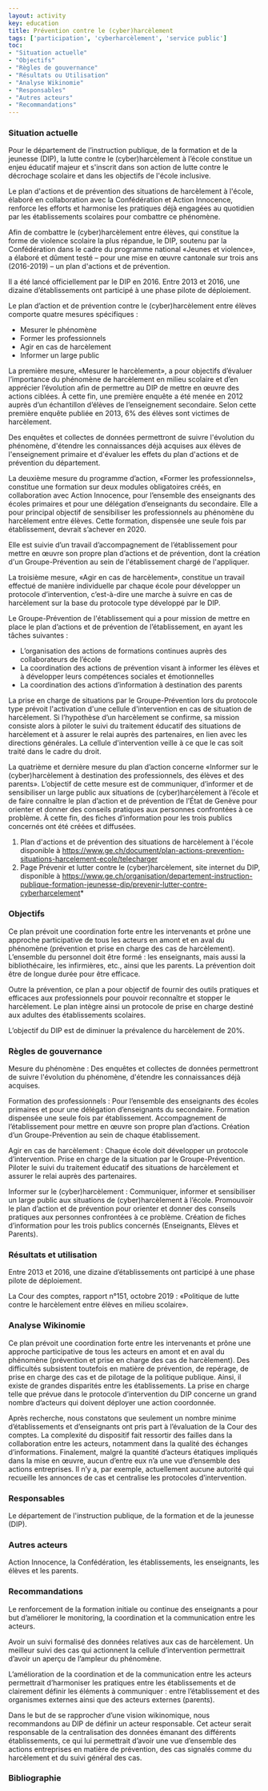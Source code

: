 ```yaml
---
layout: activity
key: education
title: Prévention contre le (cyber)harcèlement
tags: ['participation', 'cyberharcèlement', 'service public']
toc:
- "Situation actuelle"
- "Objectifs"
- "Règles de gouvernance"
- "Résultats ou Utilisation"
- "Analyse Wikinomie"
- "Responsables"
- "Autres acteurs"
- "Recommandations"
---
```


### Situation actuelle

Pour le département de l’instruction publique, de la formation et de la jeunesse (DIP), la lutte contre le (cyber)harcèlement à l’école constitue un enjeu éducatif majeur et s'inscrit dans son action de lutte contre le décrochage scolaire et dans les objectifs de l'école inclusive. 

Le plan d'actions et de prévention des situations de harcèlement à l'école, élaboré en collaboration avec la Confédération et Action Innocence, renforce les efforts et harmonise les pratiques déjà engagées au quotidien par les établissements scolaires pour combattre ce phénomène.

Afin de combattre le (cyber)harcèlement entre élèves, qui constitue la forme de violence scolaire la plus répandue, le DIP, soutenu par la Confédération dans le cadre du programme national «Jeunes et violence», a élaboré et dûment testé – pour une mise en œuvre cantonale sur trois ans (2016-2019) – un plan d'actions et de prévention.

Il a été lancé officiellement par le DIP en 2016. Entre 2013 et 2016, une dizaine d’établissements ont participé à une phase pilote de déploiement.

Le plan d’action et de prévention contre le (cyber)harcèlement entre élèves comporte quatre mesures spécifiques :
-	Mesurer le phénomène
-	Former les professionnels
-	Agir en cas de harcèlement
-	Informer un large public

La première mesure, «Mesurer le harcèlement», a pour objectifs d’évaluer l’importance du phénomène de harcèlement en milieu scolaire et d’en apprécier l’évolution afin de permettre au DIP de mettre en œuvre des actions ciblées. À cette fin, une première enquête a été menée en 2012 auprès d’un échantillon d’élèves de l’enseignement secondaire. Selon cette première enquête publiée en 2013, 6% des élèves sont victimes de harcèlement.

Des enquêtes et collectes de données permettront de suivre l'évolution du phénomène, d'étendre les connaissances déjà acquises aux élèves de l'enseignement primaire et d'évaluer les effets du plan d'actions et de prévention du département.

La deuxième mesure du programme d’action, «Former les professionnels», constitue une formation sur deux modules obligatoires créés, en collaboration avec Action Innocence, pour l’ensemble des enseignants des écoles primaires et pour une délégation d’enseignants du secondaire. Elle a pour principal objectif de sensibiliser les professionnels au phénomène du harcèlement entre élèves. Cette formation, dispensée une seule fois par établissement, devrait s’achever en 2020.

Elle est suivie d’un travail d’accompagnement de l’établissement pour mettre en œuvre son propre plan d’actions et de prévention, dont la création d'un Groupe-Prévention au sein de l'établissement chargé de l'appliquer.

La troisième mesure, «Agir en cas de harcèlement», constitue un travail effectué de manière individuelle par chaque école pour développer un protocole d’intervention, c’est-à-dire une marche à suivre en cas de harcèlement sur la base du protocole type développé par le DIP.

Le Groupe-Prévention de l'établissement qui a pour mission de mettre en place le plan d’actions et de prévention de l’établissement, en ayant les tâches suivantes : 
-	L’organisation des actions de formations continues auprès des collaborateurs de l’école 
-	La coordination des actions de prévention visant à informer les élèves et à développer leurs compétences sociales et émotionnelles 
-	La coordination des actions d’information à destination des parents

La prise en charge de situations par le Groupe-Prévention lors du protocole type prévoit l'activation d'une cellule d'intervention en cas de situation de harcèlement. Si l’hypothèse d’un harcèlement se confirme, sa mission consiste alors à piloter le suivi du traitement éducatif des situations de harcèlement et à assurer le relai auprès des partenaires, en lien avec les directions générales. La cellule d'intervention veille à ce que le cas soit traité dans le cadre du droit.

La quatrième et dernière mesure du plan d’action concerne «Informer sur le (cyber)harcèlement à destination des professionnels, des élèves et des parents». L’objectif de cette mesure est de communiquer, d’informer et de sensibiliser un large public aux situations de (cyber)harcèlement à l’école et de faire connaître le plan d’action et de prévention de l’État de Genève pour orienter et donner des conseils pratiques aux personnes confrontées à ce problème. À cette fin, des fiches d’information pour les trois publics concernés ont été créées et diffusées.

1. Plan d'actions et de prévention des situations de harcèlement à l'école disponible à https://www.ge.ch/document/plan-actions-prevention-situations-harcelement-ecole/telecharger
2. Page Prévenir et lutter contre le (cyber)harcèlement, site internet du DIP, disponible à https://www.ge.ch/organisation/departement-instruction-publique-formation-jeunesse-dip/prevenir-lutter-contre-cyberharcelement*

### Objectifs

Ce plan prévoit une coordination forte entre les intervenants et prône une approche participative de tous les acteurs en amont et en aval du phénomène (prévention et prise en charge des cas de harcèlement). L’ensemble du personnel doit être formé : les enseignants, mais aussi la bibliothécaire, les infirmières, etc., ainsi que les parents. La prévention doit être de longue durée pour être efficace. 

Outre la prévention, ce plan a pour objectif de fournir des outils pratiques et efficaces aux professionnels pour pouvoir reconnaître et stopper le harcèlement. Le plan intègre ainsi un protocole de prise en charge destiné aux adultes des établissements scolaires.

L’objectif du DIP est de diminuer la prévalence du harcèlement de 20%. 

### Règles de gouvernance

Mesure du phénomène :
Des enquêtes et collectes de données permettront de suivre l'évolution du phénomène, d'étendre les connaissances déjà acquises. 

Formation des professionnels :
Pour l’ensemble des enseignants des écoles primaires et pour une délégation d’enseignants du secondaire.
Formation dispensée une seule fois par établissement.
Accompagnement de l’établissement pour mettre en œuvre son propre plan d’actions.
Création d’un Groupe-Prévention au sein de chaque établissement.

Agir en cas de harcèlement :
Chaque école doit développer un protocole d’intervention.
Prise en charge de la situation par le Groupe-Prévention.
Piloter le suivi du traitement éducatif des situations de harcèlement et assurer le relai auprès des partenaires.

Informer sur le (cyber)harcèlement :
Communiquer, informer et sensibiliser un large public aux situations de (cyber)harcèlement à l’école.
Promouvoir le plan d’action et de prévention pour orienter et donner des conseils pratiques aux personnes confrontées à ce problème.
Création de fiches d’information pour les trois publics concernés (Enseignants, Elèves et Parents).

### Résultats et utilisation

Entre 2013 et 2016, une dizaine d’établissements ont participé à une phase pilote de déploiement.

La Cour des comptes, rapport n°151, octobre 2019 : «Politique de lutte contre le harcèlement entre élèves en milieu scolaire».

### Analyse Wikinomie

Ce plan prévoit une coordination forte entre les intervenants et prône une approche participative de tous les acteurs en amont et en aval du phénomène (prévention et prise en charge des cas de harcèlement). Des difficultés subsistent toutefois en matière de prévention, de repérage, de prise en charge des cas et de pilotage de la politique publique. Ainsi, il existe de grandes disparités entre les établissements. 
La prise en charge telle que prévue dans le protocole d’intervention du DIP concerne un grand nombre d’acteurs qui doivent déployer une action coordonnée. 

Après recherche, nous constatons que seulement un nombre minime d’établissements et d’enseignants ont pris part à l’évaluation de la Cour des comptes. La complexité du dispositif fait ressortir des failles dans la collaboration entre les acteurs, notamment dans la qualité des échanges d’informations. Finalement, malgré la quantité d’acteurs étatiques impliqués dans la mise en œuvre, aucun d’entre eux n’a une vue d’ensemble des actions entreprises.  Il n’y a, par exemple, actuellement aucune autorité qui recueille les annonces de cas et centralise les protocoles d’intervention. 

### Responsables

Le département de l'instruction publique, de la formation et de la jeunesse (DIP).

### Autres acteurs

Action Innocence, la Confédération, les établissements, les enseignants, les élèves et les parents.

### Recommandations

Le renforcement de la formation initiale ou continue des enseignants a pour but d’améliorer le monitoring, la coordination et la communication entre les acteurs. 

Avoir un suivi formalisé des données relatives aux cas de harcèlement. Un meilleur suivi des cas qui actionnent la cellule d’intervention permettrait d’avoir un aperçu de l’ampleur du phénomène.

L’amélioration de la coordination et de la communication entre les acteurs permettrait d’harmoniser les pratiques entre les établissements et de clairement définir les éléments à communiquer : entre l’établissement et des organismes externes ainsi que des acteurs externes (parents).

Dans le but de se rapprocher d’une vision wikinomique, nous recommandons au DIP de définir un acteur responsable. Cet acteur serait responsable de la centralisation des données émanant des différents établissements, ce qui lui permettrait d’avoir une vue d’ensemble des actions entreprises en matière de prévention, des cas signalés comme du harcèlement et du suivi général des cas.

### Bibliographie